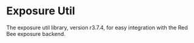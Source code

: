 # Exposure Util

The exposure util library, version r3.7.4, for easy integration with the Red Bee exposure backend.